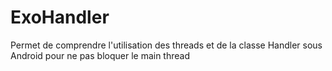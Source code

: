 # ExoHandler

Permet de comprendre l'utilisation des threads et de la classe Handler sous Android pour ne pas bloquer le main thread
